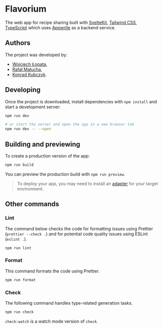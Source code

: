 # Flavorium

The web app for recipe sharing built
with [SvelteKit](https://kit.svelte.dev/), [Tailwind CSS](https://tailwindcss.com/), [TypeScript](https://www.typescriptlang.org/)
which uses [Appwrite](https://appwrite.io/) as a backend service.

## Authors

The project was developed by:

- [Wojciech Łopata](https://github.com/WojciechLopata),
- [Rafał Małucha](https://github.com/RafalMalucha),
- [Konrad Kubczyk](https://github.com/konradkubczyk).

## Developing

Once the project is downloaded, install dependencies with `npm install` and start a development server:

```bash
npm run dev

# or start the server and open the app in a new browser tab
npm run dev -- --open
```

## Building and previewing

To create a production version of the app:

```bash
npm run build
```

You can preview the production build with `npm run preview`.

> To deploy your app, you may need to install an [adapter](https://kit.svelte.dev/docs/adapters) for your target
> environment.

## Other commands

### Lint

The command below checks the code for formatting issues using Prettier (`prettier --check .`) and for potential code
quality issues using ESLint (`eslint .`).

```bash
npm run lint
```

### Format

This command formats the code using Prettier.

```bash
npm run format
```

### Check

The following command handles type-related generation tasks.

```bash
npm run check
```

`check:watch` is a watch mode version of `check`.
